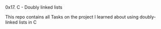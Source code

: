 0x17. C - Doubly linked lists

This repo contains all Tasks on the project I learned about using doubly-linked lists in C
